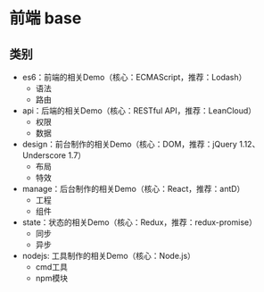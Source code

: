 # 前端 base

## 类别
* es6：前端的相关Demo（核心：ECMAScript，推荐：Lodash）
    * 语法
    * 路由
* api：后端的相关Demo（核心：RESTful API，推荐：LeanCloud）
    * 权限
    * 数据
* design：前台制作的相关Demo（核心：DOM，推荐：jQuery 1.12、Underscore 1.7）
    * 布局
    * 特效
* manage：后台制作的相关Demo（核心：React，推荐：antD）
    * 工程
    * 组件
* state：状态的相关Demo（核心：Redux，推荐：redux-promise）
    * 同步
    * 异步
* nodejs: 工具制作的相关Demo（核心：Node.js） 
    * cmd工具
    * npm模块
